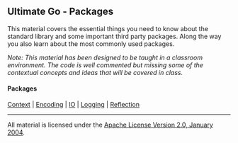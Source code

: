 ## Ultimate Go - Packages

This material covers the essential things you need to know about the standard library and some important third party packages. Along the way you also learn about the most commonly used packages.

*Note: This material has been designed to be taught in a classroom environment. The code is well commented but missing some of the contextual concepts and ideas that will be covered in class.*

#### Packages
[Context](../../../go/packages/context/README.md) | 
[Encoding](../../../go/packages/encoding/README.md) | 
[IO](../../../go/packages/io/README.md) | 
[Logging](../../../go/packages/logging/README.md) | 
[Reflection](../../../go/packages/reflection/README.md)
___
All material is licensed under the [Apache License Version 2.0, January 2004](http://www.apache.org/licenses/LICENSE-2.0).
